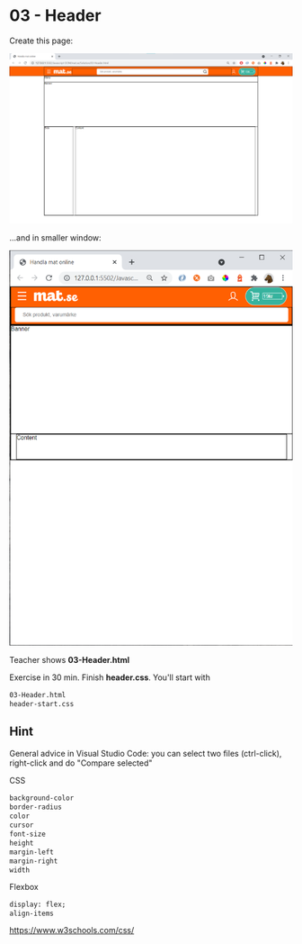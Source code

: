 # 03 - Header 

Create this page:

![](Images/03.png)

...and in smaller window:

![](Images/03b.png)

Teacher shows **03-Header.html** 

Exercise in 30 min. Finish **header.css**. You'll start with

    03-Header.html
    header-start.css

## Hint

General advice in Visual Studio Code: you can select two files (ctrl-click), right-click and do "Compare selected"

CSS

    background-color
    border-radius
    color
    cursor
    font-size
    height
    margin-left
    margin-right
    width

Flexbox

    display: flex;
    align-items


https://www.w3schools.com/css/


    